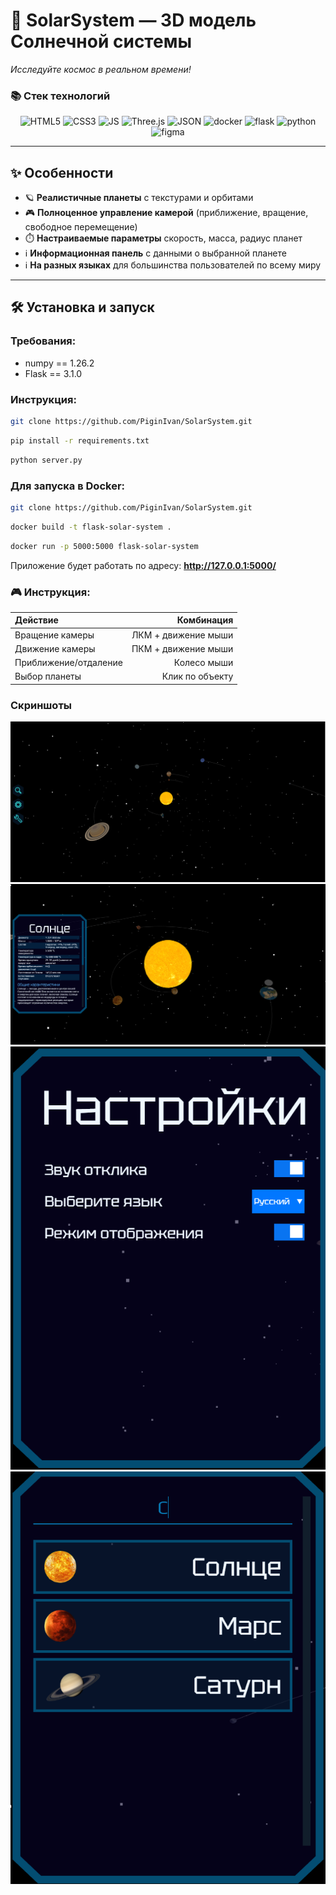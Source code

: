 # 🌌 SolarSystem — 3D модель Солнечной системы  

*Исследуйте космос в реальном времени!*  

### 📚 Стек технологий

<p align="center"> 
    <img src="https://img.shields.io/badge/HTML5-E34F26?logo=html5&logoColor=white" alt="HTML5"> 
    <img src="https://img.shields.io/badge/CSS3-1572B6?logo=css3&logoColor=white" alt="CSS3"> 
    <img src="https://img.shields.io/badge/JavaScript-F7DF1E?logo=javascript&logoColor=black" alt="JS"> 
    <img src="https://img.shields.io/badge/Three.js-000000?logo=three.js&logoColor=white" alt="Three.js"> 
    <img src="https://img.shields.io/badge/JSON-000000?logo=json&logoColor=white" alt="JSON"> 
    <img src="https://img.shields.io/badge/docker-257bd6?style=for-the-badge&logo=docker&logoColor=white" alt="docker" height=20> 
    <img src="https://img.shields.io/badge/Flask-000000?style=for-the-badge&logo=Flask&logoColor=white" alt="flask" height=20> 
    <img src="https://img.shields.io/badge/python-3670A0?style=for-the-badge&logo=python&logoColor=ffdd54" alt="python" height=20>
    <img src="https://img.shields.io/badge/Figma-F24E1E?style=for-the-badge&logo=figma&logoColor=white" alt="figma" height=20> 
 
</p>

---
## ✨ Особенности  

- 🪐 **Реалистичные планеты** с текстурами и орбитами  
- 🎮 **Полноценное управление камерой** (приближение, вращение, свободное перемещение)  
- ⏱️ **Настраиваемые параметры** скорость, масса, радиус планет 
- ℹ️ **Информационная панель** с данными о выбранной планете  
- ℹ️ **На разных языках** для большинства пользователей по всему миру

---

## 🛠 Установка и запуск  

### Требования:
- numpy == 1.26.2
- Flask == 3.1.0  

### Инструкция:  
```bash
git clone https://github.com/PiginIvan/SolarSystem.git
```
```bash
pip install -r requirements.txt
```
```bash
python server.py
```

### Для запуска в Docker:
```bash
git clone https://github.com/PiginIvan/SolarSystem.git
```
```bash
docker build -t flask-solar-system .
```
```bash
docker run -p 5000:5000 flask-solar-system
```
Приложение будет работать по адресу: **http://127.0.0.1:5000/** 

### 🎮 Инструкция:

| Действие | Комбинация |
|:--------------|---------------:|
| Вращение камеры | ЛКМ + движение мыши |
| Движение камеры | ПКМ + движение мыши |
| Приближение/отдаление | Колесо мыши |
| Выбор планеты | Клик по объекту |

### Скриншоты

![](/Assets/solar_sistem.png)
![](/Assets/sun.png)
![](/Assets/options.png)
![](/Assets/search.png)
